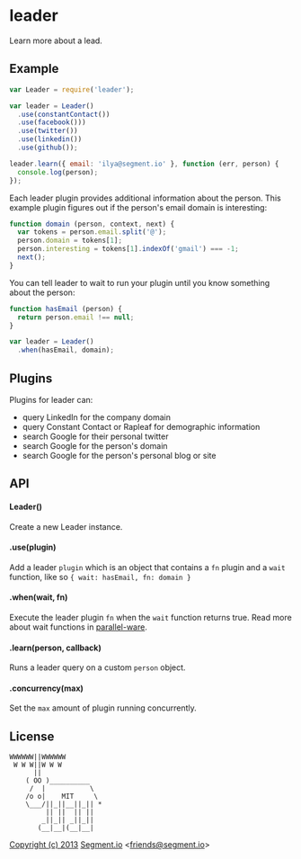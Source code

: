 
# leader

  Learn more about a lead.

## Example

```js
var Leader = require('leader');

var leader = Leader()
  .use(constantContact())
  .use(facebook()))
  .use(twitter())
  .use(linkedin())
  .use(github());

leader.learn({ email: 'ilya@segment.io' }, function (err, person) {
  console.log(person);
});
```

Each leader plugin provides additional information about the person. This example plugin figures out if the person's email domain is interesting:

```js
function domain (person, context, next) {
  var tokens = person.email.split('@');
  person.domain = tokens[1];
  person.interesting = tokens[1].indexOf('gmail') === -1;
  next();
}
```

You can tell leader to wait to run your plugin until you know something about the person:

```js
function hasEmail (person) {
  return person.email !== null;
}

var leader = Leader()
  .when(hasEmail, domain);
```

## Plugins

Plugins for leader can:
- query LinkedIn for the company domain
- query Constant Contact or Rapleaf for demographic information
- search Google for their personal twitter
- search Google for the person's domain
- search Google for the person's personal blog or site

## API

#### Leader()

  Create a new Leader instance.

#### .use(plugin)

  Add a leader `plugin` which is an object that contains a `fn` plugin and a `wait` function, like so `{ wait: hasEmail, fn: domain }`

#### .when(wait, fn)

  Execute the leader plugin `fn` when the `wait` function returns true. Read more about wait functions in [parallel-ware](https://github.com/segmentio/parallel-ware).

#### .learn(person, callback)

  Runs a leader query on a custom `person` object.

#### .concurrency(max)

  Set the `max` amount of plugin running concurrently.

## License

```
WWWWWW||WWWWWW
 W W W||W W W
      ||
    ( OO )__________
     /  |           \
    /o o|    MIT     \
    \___/||_||__||_|| *
         || ||  || ||
        _||_|| _||_||
       (__|__|(__|__|
```

[Copyright (c) 2013](http://animals.ivolo.me) [Segment.io](https://segment.io) &lt;friends@segment.io&gt;
